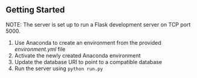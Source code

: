 ## Getting Started

NOTE: The server is set up to run a Flask development server on TCP port 5000.

1. Use Anaconda to create an environment from the provided _environment.yml_
   file
2. Activate the newly created Anaconda environment
3. Update the database URI to point to a compatible database 
4. Run the server using `python run.py`

